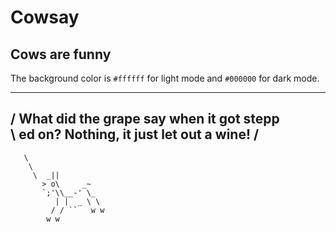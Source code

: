 # Cowsay 
## Cows are funny
The background color is `#ffffff` for light mode and `#000000` for dark mode.

 __________________________________________
/ What did the grape say when it got stepp \
\ ed on? Nothing, it just let out a wine!  /
 ------------------------------------------
       \
        \
         \  _||
           > o\     _~
           `;'\\__-' \_
              | |  _ \ \
             / / ``   w w
            w w